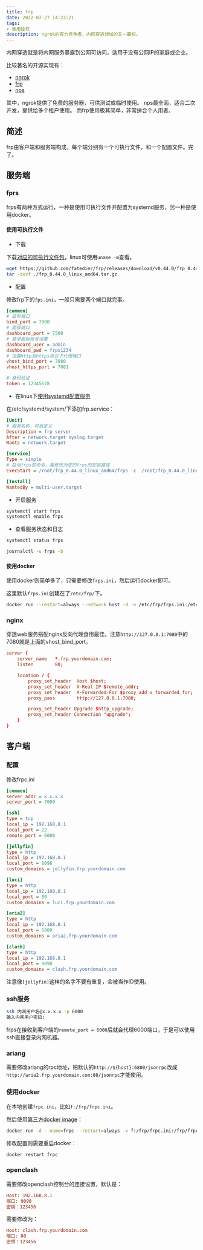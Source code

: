 ```yaml
---
title: frp
date: 2022-07-27 14:23:21
tags:
- 善用佳软
description: ngrok的有力竞争者，内网穿透领域的又一霸权。
---
```


内网穿透就是将内网服务暴露到公网可访问，适用于没有公网IP的家庭或企业。

比较著名的开源实现有：
- [ngrok](https://github.com/inconshreveable/ngrok)
- [frp](https://github.com/fatedier/frp)
- [nps](https://github.com/cnlh/nps)

其中，ngrok提供了免费的服务器，可供测试或临时使用。
nps最全面，适合二次开发，提供给多个租户使用。
而frp使用极其简单，非常适合个人用者。

## 简述

frp由客户端和服务端构成，每个端分别有一个可执行文件，和一个配置文件。完了。

## 服务端

### fprs

frps有两种方式运行，一种是使用可执行文件并配置为systemd服务，另一种是使用docker。

#### 使用可执行文件

- 下载

下载[对应的可执行文件包](https://github.com/fatedier/frp/releases)，linux可使用`uname -m`查看。

```bash
wget https://github.com/fatedier/frp/releases/download/v0.44.0/frp_0.44.0_linux_amd64.tar.gz
tar -zxvf ./frp_0.44.0_linux_amd64.tar.gz
```

- 配置

修改frp下的`fps.ini`，一般只需要两个端口就完事。

```ini
[common]
# 监听端口
bind_port = 7000 
# 面板端口
dashboard_port = 7500
# 登录面板账号设置
dashboard_user = admin
dashboard_pwd = frps1234
# 设置http及https协议下代理端口
vhost_bind_port = 7080
vhost_https_port = 7081

# 身份验证
token = 12345678
```

- 在linux下[使用systemd配置服务](https://gofrp.org/docs/setup/systemd/)

在/etc/systemd/system/下添加frp.service：
```ini
[Unit]
# 服务名称，可自定义
Description = frp server
After = network.target syslog.target
Wants = network.target

[Service]
Type = simple
# 启动frps的命令，需修改为您的frps的安装路径
ExecStart = /root/frp_0.44.0_linux_amd64/frps -c  /root/frp_0.44.0_linux_amd64/frps.ini

[Install]
WantedBy = multi-user.target
```

- 开启服务
```bash
systemctl start frps
systemctl enable frps
```

- 查看服务状态和日志
```bash
systemctl status frps

journalctl -u frps -b
```

#### 使用docker

使用docker则简单多了，只需要修改`frps.ini`，然后运行docker即可。

这里默认`frps.ini`创建在了`/etc/frp/`下。
```bash
docker run --restart=always --network host -d -v /etc/frp/frps.ini:/etc/frp/frps.ini --name frps snowdreamtech/frps
```

### nginx

穿透web服务搭配nginx反向代理食用最佳。注意`http://127.0.0.1:7080`中的7080就是上面的vhost_bind_port。

```conf
server {
    server_name   *.frp.yourdomain.com;
    listen        80;

    location / {
        proxy_set_header  Host $host;
        proxy_set_header  X-Real-IP $remote_addr;
        proxy_set_header  X-Forwarded-For $proxy_add_x_forwarded_for;        
        proxy_pass        http://127.0.0.1:7080;

        proxy_set_header Upgrade $http_upgrade;
        proxy_set_header Connection "upgrade";        
    }
}
```

## 客户端

### 配置

修改frpc.ini

```ini
[common]
server_addr = x.x.x.x
server_port = 7000

[ssh]
type = tcp
local_ip = 192.168.8.1
local_port = 22
remote_port = 6000

[jellyfin]
type = http
local_ip = 192.168.8.1
local_port = 8096
custom_domains = jellyfin.frp.yourdomain.com

[luci]
type = http
local_ip = 192.168.8.1
local_port = 80
custom_domains = luci.frp.yourdomain.com

[aria2]
type = http
local_ip = 192.168.8.1
local_port = 6800
custom_domains = aria2.frp.yourdomain.com

[clash]
type = http
local_ip = 192.168.8.1
local_port = 9090
custom_domains = clash.frp.yourdomain.com
```

注意像`[jellyfin]`这样的名字不要有重复，会被当作ID使用。

### ssh服务

```bash
ssh 内网用户名@x.x.x.x -p 6000
输入内网用户密码: 
```

frps在接收到客户端的`remote_port = 6000`后就会代理6000端口，于是可以使用ssh直接登录内网机器。

### ariang

需要修改ariang的rpc地址，把默认的`http://${host}:6800/jsonrpc`改成`http://aria2.frp.yourdomain.com:80/jsonrpc`才能使用。

### 使用docker

在本地创建`frpc.ini`，比如`f:/frp/frpc.ini`。

然后使用[第三方docker image](https://github.com/stilleshan/frpc)：
```bash
docker run -d --name=frpc --restart=always -v f:/frp/frpc.ini:/frp/frpc.ini stilleshan/frpc
```

修改配置则需要重启docker：
```bash
docker restart frpc
```

### openclash

需要修改openclash控制台的连接设置，默认是：
```ini
Host: 192.168.8.1
端口: 9090
密钥：123456
```

需要修改为：
```ini
Host: clash.frp.yourdomain.com
端口: 80
密钥：123456
```
